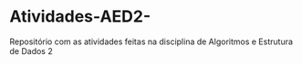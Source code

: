 # Atividades-AED2-
Repositório com as atividades feitas na disciplina de Algoritmos e Estrutura de Dados 2
